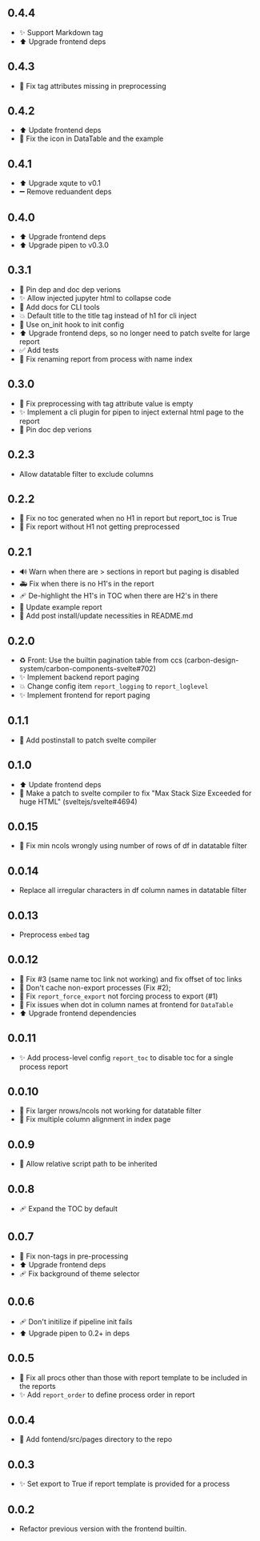 ## 0.4.4

- ✨ Support Markdown tag
- ⬆️ Upgrade frontend deps

## 0.4.3

- 🐛 Fix tag attributes missing in preprocessing

## 0.4.2

- ⬆️ Update frontend deps
- 🐛 Fix the icon in DataTable and the example

## 0.4.1

- ⬆️ Upgrade xqute to v0.1
- ➖ Remove reduandent deps

## 0.4.0

- ⬆️ Upgrade frontend deps
- ⬆️ Upgrade pipen to v0.3.0

## 0.3.1

- 📌 Pin dep and doc dep verions
- ✨ Allow injected jupyter html to collapse code
- 📝 Add docs for CLI tools
- 💥 Default title to the title tag instead of h1 for cli inject
- 🐛 Use on_init hook to init config
- ⬆️ Upgrade frontend deps, so no longer need to patch svelte for large report
- ✅ Add tests
- 🐛 Fix renaming report from process with name index

## 0.3.0

- 🐛 Fix preprocessing with tag attribute value is empty
- ✨ Implement a cli plugin for pipen to inject external html page to the report
- 📌 Pin doc dep verions

## 0.2.3

- Allow datatable filter to exclude columns

## 0.2.2

- 🐛 Fix no toc generated when no H1 in report but report_toc is True
- 🐛 Fix report without H1 not getting preprocessed


## 0.2.1

- 🔊 Warn when there are > sections in report but paging is disabled
- 🚑 Fix when there is no H1's in the report
- 🩹 De-highlight the H1's in TOC when there are H2's in there
- 📝 Update example report
- 📝 Add post install/update necessities in README.md


## 0.2.0

- ♻️ Front: Use the builtin pagination table from ccs (carbon-design-system/carbon-components-svelte#702)
- ✨ Implement backend report paging
- 💥 Change config item `report_logging` to `report_loglevel`
- ✨ Implement frontend for report paging

## 0.1.1

- 🐛 Add postinstall to patch svelte compiler

## 0.1.0

- ⬆️ Update frontend deps
- 🐛 Make a patch to svelte compiler to fix "Max Stack Size Exceeded for huge HTML" (sveltejs/svelte#4694)

## 0.0.15

- 🐛 Fix min ncols wrongly using number of rows of df in datatable filter

## 0.0.14

- Replace all irregular characters in df column names in datatable filter

## 0.0.13

- Preprocess `embed` tag

## 0.0.12

- 🐛 Fix #3 (same name toc link not working) and fix offset of toc links
- 🐛 Don't cache non-export processes (Fix #2);
- 🐛 Fix `report_force_export` not forcing process to export (#1)
- 🐛 Fix issues when dot in column names at frontend for `DataTable`
- ⬆️ Upgrade frontend dependencies


## 0.0.11

- ✨ Add process-level config `report_toc` to disable toc for a single process report


## 0.0.10

- 🐛 Fix larger nrows/ncols not working for datatable filter
- 🐛 Fix multiple column alignment in index page

## 0.0.9

- 🐛 Allow relative script path to be inherited

## 0.0.8

- 🩹 Expand the TOC by default

## 0.0.7

- 🐛 Fix non-tags in pre-processing
- ⬆️ Upgrade frontend deps
- 🩹 Fix background of theme selector

## 0.0.6

- 🩹 Don't initilize if pipeline init fails
- ⬆️ Upgrade pipen to 0.2+ in deps

## 0.0.5

- 🐛 Fix all procs other than those with report template to be included in the reports
- ✨ Add `report_order` to define process order in report


## 0.0.4

- 🐛 Add fontend/src/pages directory to the repo


## 0.0.3

- ✨ Set export to True if report template is provided for a process

## 0.0.2

- Refactor previous version with the frontend builtin.
